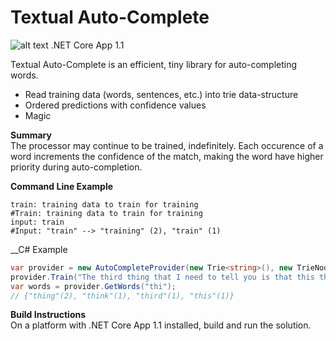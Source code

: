 # Textual Auto-Complete
![alt text](https://blairleduc.gallerycdn.vsassets.io/extensions/blairleduc/net-core-starters-pack/1.0.0/1510457372304/Microsoft.VisualStudio.Services.Icons.Default "dot net core logo")
.NET Core App 1.1  

Textual Auto-Complete is an efficient, tiny library for auto-completing words.

  - Read training data (words, sentences, etc.) into trie data-structure
  - Ordered predictions with confidence values
  - Magic

__Summary__  
The processor may continue to be trained, indefinitely. Each occurence of a word increments the confidence of the match, making the word have higher priority during auto-completion.

__Command Line Example__

```
train: training data to train for training
#Train: training data to train for training
input: train
#Input: "train" --> "training" (2), "train" (1)
```

__C# Example

```csharp
var provider = new AutoCompleteProvider(new Trie<string>(), new TrieNodeFactory<string>());
provider.Train("The third thing that I need to tell you is that this thing does not think thoroughly.");
var words = provider.GetWords("thi");
// {"thing"(2), "think"(1), "third"(1), "this"(1)}
```

__Build Instructions__  
On a platform with .NET Core App 1.1 installed, build and run the solution.
